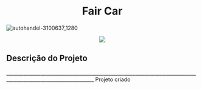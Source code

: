 # <h1 align="center"> Fair Car </h1>
![autohandel-3100637_1280](https://github.com/ingoreichertjr/car_predictions/assets/80931224/4551ecd2-02be-401a-9d28-360f67f51027)

<p align="center">
<img loading="lazy" src="http://img.shields.io/static/v1?label=STATUS&message=EM%20DESENVOLVIMENTO&color=GREEN&style=for-the-badge"/>
</p>

<h2>Descrição do Projeto</h2>
__________________________________________________________________________________________________________________
Projeto criado 
